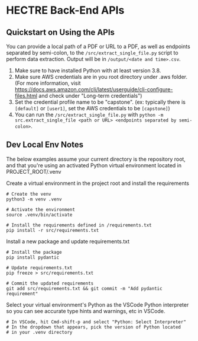 # HECTRE Back-End APIs

## Quickstart on Using the APIs

You can provide a local path of a PDF or URL to a PDF, as well as endpoints separated by semi-colon, to the `/src/extract_single_file.py` script to perform data extraction. Output will be in `/output/<date and time>.csv`.
1. Make sure to have installed Python with at least version 3.8.
2. Make sure AWS credentials are in you root directory under .aws folder. (For more information, visit https://docs.aws.amazon.com/cli/latest/userguide/cli-configure-files.html and check under "Long-term credentials")
3. Set the credential profile name to be "capstone". (ex: typically there is `[default]` or `[user1]`, set the AWS credentials to be `[capstone]`)
4. You can run the `/src/extract_single_file.py` with `python -m src.extract_single_file <path or URL> <endpoints separated by semi-colon>`.

## Dev Local Env Notes

The below examples assume your current directory is the repository root, and that you're using an activated Python virtual environment located in PROJECT_ROOT/.venv

Create a virtual environment in the project root and install the requirements
```
# Create the venv
python3 -m venv .venv

# Activate the environment
source .venv/bin/activate

# Install the requirements defined in /requirements.txt
pip install -r src/requirements.txt
```

Install a new package and update requirements.txt
```
# Install the package
pip install pydantic

# Update requirements.txt
pip freeze > src/requirements.txt

# Commit the updated requirements
git add src/requirements.txt && git commit -m "Add pydantic requirement"
```

Select your virtual environment's Python as the VSCode Python interpreter so you can see accurate type hints and warnings, etc in VSCode.
```
# In VSCode, hit Cmd-shift-p and select "Python: Select Interpreter"
# In the dropdown that appears, pick the version of Python located
# in your .venv directory
```

